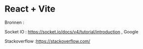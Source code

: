 # React + Vite

Bronnen :

Socket IO : https://socket.io/docs/v4/tutorial/introduction ,
 Google
 
  Stackoverflow :https://stackoverflow.com/